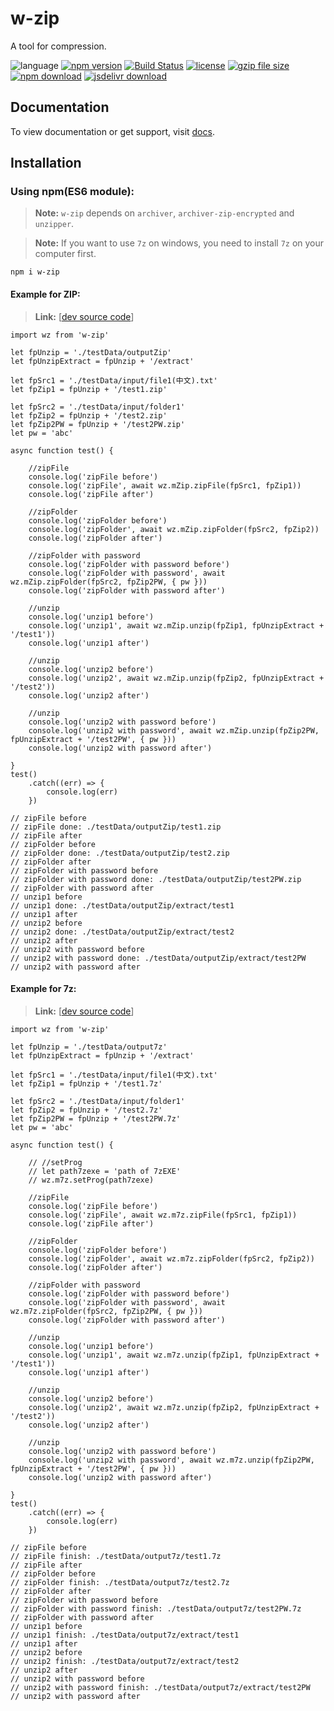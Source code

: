 # w-zip
A tool for compression.

![language](https://img.shields.io/badge/language-JavaScript-orange.svg) 
[![npm version](http://img.shields.io/npm/v/w-zip.svg?style=flat)](https://npmjs.org/package/w-zip) 
[![Build Status](https://travis-ci.org/yuda-lyu/w-zip.svg?branch=master)](https://travis-ci.org/yuda-lyu/w-zip) 
[![license](https://img.shields.io/npm/l/w-zip.svg?style=flat)](https://npmjs.org/package/w-zip) 
[![gzip file size](http://img.badgesize.io/yuda-lyu/w-zip/master/dist/w-zip.umd.js.svg?compression=gzip)](https://github.com/yuda-lyu/w-zip)
[![npm download](https://img.shields.io/npm/dt/w-zip.svg)](https://npmjs.org/package/w-zip) 
[![jsdelivr download](https://img.shields.io/jsdelivr/npm/hm/w-zip.svg)](https://www.jsdelivr.com/package/npm/w-zip)

## Documentation
To view documentation or get support, visit [docs](https://yuda-lyu.github.io/w-zip/mZip.html).

## Installation
### Using npm(ES6 module):
> **Note:** `w-zip` depends on `archiver`, `archiver-zip-encrypted` and `unzipper`.

> **Note:** If you want to use `7z` on windows, you need to install `7z` on your computer first.

```alias
npm i w-zip
```

#### Example for ZIP:
> **Link:** [[dev source code](https://github.com/yuda-lyu/w-zip/blob/master/scla.mjs)]
```alias
import wz from 'w-zip'

let fpUnzip = './testData/outputZip'
let fpUnzipExtract = fpUnzip + '/extract'

let fpSrc1 = './testData/input/file1(中文).txt'
let fpZip1 = fpUnzip + '/test1.zip'

let fpSrc2 = './testData/input/folder1'
let fpZip2 = fpUnzip + '/test2.zip'
let fpZip2PW = fpUnzip + '/test2PW.zip'
let pw = 'abc'

async function test() {

    //zipFile
    console.log('zipFile before')
    console.log('zipFile', await wz.mZip.zipFile(fpSrc1, fpZip1))
    console.log('zipFile after')

    //zipFolder
    console.log('zipFolder before')
    console.log('zipFolder', await wz.mZip.zipFolder(fpSrc2, fpZip2))
    console.log('zipFolder after')

    //zipFolder with password
    console.log('zipFolder with password before')
    console.log('zipFolder with password', await wz.mZip.zipFolder(fpSrc2, fpZip2PW, { pw }))
    console.log('zipFolder with password after')

    //unzip
    console.log('unzip1 before')
    console.log('unzip1', await wz.mZip.unzip(fpZip1, fpUnzipExtract + '/test1'))
    console.log('unzip1 after')

    //unzip
    console.log('unzip2 before')
    console.log('unzip2', await wz.mZip.unzip(fpZip2, fpUnzipExtract + '/test2'))
    console.log('unzip2 after')

    //unzip
    console.log('unzip2 with password before')
    console.log('unzip2 with password', await wz.mZip.unzip(fpZip2PW, fpUnzipExtract + '/test2PW', { pw }))
    console.log('unzip2 with password after')

}
test()
    .catch((err) => {
        console.log(err)
    })

// zipFile before
// zipFile done: ./testData/outputZip/test1.zip
// zipFile after
// zipFolder before
// zipFolder done: ./testData/outputZip/test2.zip
// zipFolder after
// zipFolder with password before
// zipFolder with password done: ./testData/outputZip/test2PW.zip
// zipFolder with password after
// unzip1 before
// unzip1 done: ./testData/outputZip/extract/test1
// unzip1 after
// unzip2 before
// unzip2 done: ./testData/outputZip/extract/test2
// unzip2 after
// unzip2 with password before
// unzip2 with password done: ./testData/outputZip/extract/test2PW
// unzip2 with password after
```

#### Example for 7z:
> **Link:** [[dev source code](https://github.com/yuda-lyu/w-zip/blob/master/sclb.mjs)]
```alias
import wz from 'w-zip'

let fpUnzip = './testData/output7z'
let fpUnzipExtract = fpUnzip + '/extract'

let fpSrc1 = './testData/input/file1(中文).txt'
let fpZip1 = fpUnzip + '/test1.7z'

let fpSrc2 = './testData/input/folder1'
let fpZip2 = fpUnzip + '/test2.7z'
let fpZip2PW = fpUnzip + '/test2PW.7z'
let pw = 'abc'

async function test() {

    // //setProg
    // let path7zexe = 'path of 7zEXE'
    // wz.m7z.setProg(path7zexe)

    //zipFile
    console.log('zipFile before')
    console.log('zipFile', await wz.m7z.zipFile(fpSrc1, fpZip1))
    console.log('zipFile after')

    //zipFolder
    console.log('zipFolder before')
    console.log('zipFolder', await wz.m7z.zipFolder(fpSrc2, fpZip2))
    console.log('zipFolder after')

    //zipFolder with password
    console.log('zipFolder with password before')
    console.log('zipFolder with password', await wz.m7z.zipFolder(fpSrc2, fpZip2PW, { pw }))
    console.log('zipFolder with password after')

    //unzip
    console.log('unzip1 before')
    console.log('unzip1', await wz.m7z.unzip(fpZip1, fpUnzipExtract + '/test1'))
    console.log('unzip1 after')

    //unzip
    console.log('unzip2 before')
    console.log('unzip2', await wz.m7z.unzip(fpZip2, fpUnzipExtract + '/test2'))
    console.log('unzip2 after')

    //unzip
    console.log('unzip2 with password before')
    console.log('unzip2 with password', await wz.m7z.unzip(fpZip2PW, fpUnzipExtract + '/test2PW', { pw }))
    console.log('unzip2 with password after')

}
test()
    .catch((err) => {
        console.log(err)
    })
    
// zipFile before
// zipFile finish: ./testData/output7z/test1.7z
// zipFile after
// zipFolder before
// zipFolder finish: ./testData/output7z/test2.7z
// zipFolder after
// zipFolder with password before
// zipFolder with password finish: ./testData/output7z/test2PW.7z
// zipFolder with password after
// unzip1 before
// unzip1 finish: ./testData/output7z/extract/test1
// unzip1 after
// unzip2 before
// unzip2 finish: ./testData/output7z/extract/test2
// unzip2 after
// unzip2 with password before
// unzip2 with password finish: ./testData/output7z/extract/test2PW
// unzip2 with password after
```
